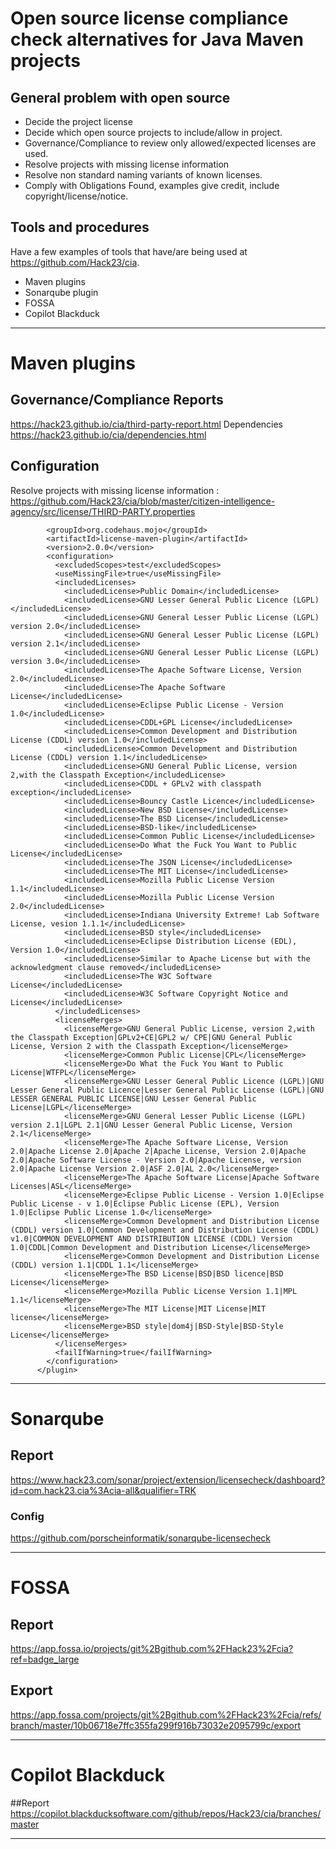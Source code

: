 # Open source license compliance check alternatives for Java Maven projects

## General problem with open source
  * Decide the project license
  * Decide which open source projects to include/allow in project.
  * Governance/Compliance to review only allowed/expected licenses are used.
  * Resolve projects with missing license information
  * Resolve non standard naming variants of known licenses.
  * Comply with Obligations Found, examples give credit, include copyright/license/notice.


## Tools and procedures
Have a few examples of tools that have/are being used at <https://github.com/Hack23/cia>.
* Maven plugins
* Sonarqube plugin
* FOSSA
* Copilot Blackduck
___


# Maven plugins

## Governance/Compliance Reports
<https://hack23.github.io/cia/third-party-report.html>
Dependencies
<https://hack23.github.io/cia/dependencies.html>

## Configuration
Resolve projects with missing license information : <https://github.com/Hack23/cia/blob/master/citizen-intelligence-agency/src/license/THIRD-PARTY.properties>


```      <plugin>
        <groupId>org.codehaus.mojo</groupId>
        <artifactId>license-maven-plugin</artifactId>
        <version>2.0.0</version>
        <configuration>
          <excludedScopes>test</excludedScopes>
          <useMissingFile>true</useMissingFile>
          <includedLicenses>
            <includedLicense>Public Domain</includedLicense>
            <includedLicense>GNU Lesser General Public Licence (LGPL)</includedLicense>
            <includedLicense>GNU General Lesser Public License (LGPL) version 2.0</includedLicense>
            <includedLicense>GNU General Lesser Public License (LGPL) version 2.1</includedLicense>
            <includedLicense>GNU General Lesser Public License (LGPL) version 3.0</includedLicense>
            <includedLicense>The Apache Software License, Version 2.0</includedLicense>
            <includedLicense>The Apache Software License</includedLicense>
            <includedLicense>Eclipse Public License - Version 1.0</includedLicense>
            <includedLicense>CDDL+GPL License</includedLicense>
            <includedLicense>Common Development and Distribution License (CDDL) version 1.0</includedLicense>
            <includedLicense>Common Development and Distribution License (CDDL) version 1.1</includedLicense>
            <includedLicense>GNU General Public License, version 2,with the Classpath Exception</includedLicense>
            <includedLicense>CDDL + GPLv2 with classpath exception</includedLicense>
            <includedLicense>Bouncy Castle Licence</includedLicense>
            <includedLicense>New BSD License</includedLicense>
            <includedLicense>The BSD License</includedLicense>
            <includedLicense>BSD-like</includedLicense>
            <includedLicense>Common Public License</includedLicense>
            <includedLicense>Do What the Fuck You Want to Public License</includedLicense>
            <includedLicense>The JSON License</includedLicense>
            <includedLicense>The MIT License</includedLicense>
            <includedLicense>Mozilla Public License Version 1.1</includedLicense>
            <includedLicense>Mozilla Public License Version 2.0</includedLicense>
            <includedLicense>Indiana University Extreme! Lab Software License, vesion 1.1.1</includedLicense>
            <includedLicense>BSD style</includedLicense>
            <includedLicense>Eclipse Distribution License (EDL), Version 1.0</includedLicense>
            <includedLicense>Similar to Apache License but with the acknowledgment clause removed</includedLicense>
            <includedLicense>The W3C Software License</includedLicense>
            <includedLicense>W3C Software Copyright Notice and License</includedLicense>
          </includedLicenses>
          <licenseMerges>
            <licenseMerge>GNU General Public License, version 2,with the Classpath Exception|GPLv2+CE|GPL2 w/ CPE|GNU General Public License, Version 2 with the Classpath Exception</licenseMerge>
            <licenseMerge>Common Public License|CPL</licenseMerge>
            <licenseMerge>Do What the Fuck You Want to Public License|WTFPL</licenseMerge>
            <licenseMerge>GNU Lesser General Public Licence (LGPL)|GNU Lesser General Public Licence|Lesser General Public License (LGPL)|GNU LESSER GENERAL PUBLIC LICENSE|GNU Lesser General Public License|LGPL</licenseMerge>
            <licenseMerge>GNU General Lesser Public License (LGPL) version 2.1|LGPL 2.1|GNU Lesser General Public License, Version 2.1</licenseMerge>
            <licenseMerge>The Apache Software License, Version 2.0|Apache License 2.0|Apache 2|Apache License, Version 2.0|Apache 2.0|Apache Software License - Version 2.0|Apache License, version 2.0|Apache License Version 2.0|ASF 2.0|AL 2.0</licenseMerge>
            <licenseMerge>The Apache Software License|Apache Software Licenses|ASL</licenseMerge>
            <licenseMerge>Eclipse Public License - Version 1.0|Eclipse Public License - v 1.0|Eclipse Public License (EPL), Version 1.0|Eclipse Public License 1.0</licenseMerge>
            <licenseMerge>Common Development and Distribution License (CDDL) version 1.0|Common Development and Distribution License (CDDL) v1.0|COMMON DEVELOPMENT AND DISTRIBUTION LICENSE (CDDL) Version 1.0|CDDL|Common Development and Distribution License</licenseMerge>
            <licenseMerge>Common Development and Distribution License (CDDL) version 1.1|CDDL 1.1</licenseMerge>
            <licenseMerge>The BSD License|BSD|BSD licence|BSD License</licenseMerge>
            <licenseMerge>Mozilla Public License Version 1.1|MPL 1.1</licenseMerge>
            <licenseMerge>The MIT License|MIT License|MIT license</licenseMerge>
            <licenseMerge>BSD style|dom4j|BSD-Style|BSD-Style License</licenseMerge>
          </licenseMerges>
          <failIfWarning>true</failIfWarning>
        </configuration>
      </plugin>
```
___


# Sonarqube

## Report
<https://www.hack23.com/sonar/project/extension/licensecheck/dashboard?id=com.hack23.cia%3Acia-all&qualifier=TRK>

### Config
<https://github.com/porscheinformatik/sonarqube-licensecheck>
___



# FOSSA

## Report
<https://app.fossa.io/projects/git%2Bgithub.com%2FHack23%2Fcia?ref=badge_large>

## Export
<https://app.fossa.com/projects/git%2Bgithub.com%2FHack23%2Fcia/refs/branch/master/10b06718e7ffc355fa299f916b73032e2095799c/export>
___



# Copilot Blackduck

##Report
<https://copilot.blackducksoftware.com/github/repos/Hack23/cia/branches/master>


___
